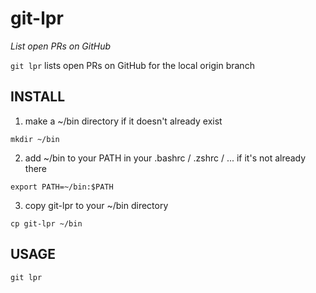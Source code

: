 # git-lpr
*List open PRs on GitHub*

`git lpr` lists open PRs on GitHub for the local origin branch

## INSTALL
1. make a ~/bin directory if it doesn't already exist

  `mkdir ~/bin`

2. add ~/bin to your PATH in your .bashrc / .zshrc / ... if it's not
   already there
   
  `export PATH=~/bin:$PATH`

3. copy git-lpr to your ~/bin directory

  `cp git-lpr ~/bin`

## USAGE
`git lpr`
